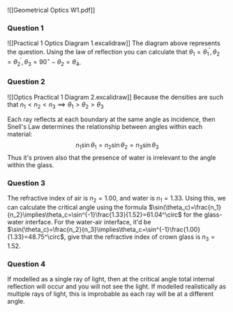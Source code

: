 ![[Geometrical Optics W1.pdf]]

### Question 1
![[Practical 1 Optics Diagram 1.excalidraw]]
The diagram above represents the question. Using the law of reflection you can calculate that $\theta_1=\theta_1^\prime, \theta_2=\theta_2^\prime, \theta_3=90^\circ-\theta_2=\theta_4$.
### Question 2
![[Optics Practical 1 Diagram 2.excalidraw]]
Because the densities are such that $n_1<n_2<n_3\implies\theta_1\gt\theta_2\gt\theta_3$

Each ray reflects at each boundary at the same angle as incidence, then Snell's Law determines the relationship between angles within each material:
$$
n_1\sin\theta_1=n_2\sin\theta_2=n_3\sin\theta_3
$$
Thus it's proven also that the presence of water is irrelevant to the angle within the glass.
### Question 3
The refractive index of air is $n_2=1.00$, and water is $n_1=1.33$. Using this, we can calculate the critical angle using the formula $\sin(\theta_c)=\frac{n_1}{n_2}\implies\theta_c=\sin^{-1}\frac{1.33}{1.52}=61.04^\circ$ for the glass-water interface.
For the water-air interface, it'd be $\sin(\theta_c)=\frac{n_2}{n_3}\implies\theta_c=\sin^{-1}\frac{1.00}{1.33}=48.75^\circ$, give that the refractive index of crown glass is $n_3=1.52$.
### Question 4
If modelled as a single ray of light, then at the critical angle total internal reflection will occur and you will not see the light.
If modelled realistically as multiple rays of light, this is improbable as each ray will be at a different angle.